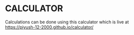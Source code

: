 # CALCULATOR
Calculations can be done using this calculator which is
live at https://piyush-12-2000.github.io/calculator/
